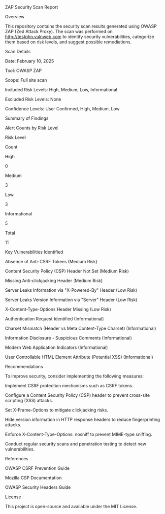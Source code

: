 ZAP Security Scan Report

Overview

This repository contains the security scan results generated using OWASP ZAP (Zed Attack Proxy). The scan was performed on http://testphp.vulnweb.com to identify security vulnerabilities, categorize them based on risk levels, and suggest possible remediations.

Scan Details

Date: February 10, 2025

Tool: OWASP ZAP

Scope: Full site scan

Included Risk Levels: High, Medium, Low, Informational

Excluded Risk Levels: None

Confidence Levels: User Confirmed, High, Medium, Low

Summary of Findings

Alert Counts by Risk Level

Risk Level

Count

High

0

Medium

3

Low

3

Informational

5

Total

11

Key Vulnerabilities Identified

Absence of Anti-CSRF Tokens (Medium Risk)

Content Security Policy (CSP) Header Not Set (Medium Risk)

Missing Anti-clickjacking Header (Medium Risk)

Server Leaks Information via "X-Powered-By" Header (Low Risk)

Server Leaks Version Information via "Server" Header (Low Risk)

X-Content-Type-Options Header Missing (Low Risk)

Authentication Request Identified (Informational)

Charset Mismatch (Header vs Meta Content-Type Charset) (Informational)

Information Disclosure - Suspicious Comments (Informational)

Modern Web Application Indicators (Informational)

User Controllable HTML Element Attribute (Potential XSS) (Informational)

Recommendations

To improve security, consider implementing the following measures:

Implement CSRF protection mechanisms such as CSRF tokens.

Configure a Content Security Policy (CSP) header to prevent cross-site scripting (XSS) attacks.

Set X-Frame-Options to mitigate clickjacking risks.

Hide version information in HTTP response headers to reduce fingerprinting attacks.

Enforce X-Content-Type-Options: nosniff to prevent MIME-type sniffing.

Conduct regular security scans and penetration testing to detect new vulnerabilities.

References

OWASP CSRF Prevention Guide

Mozilla CSP Documentation

OWASP Security Headers Guide

License

This project is open-source and available under the MIT License.
